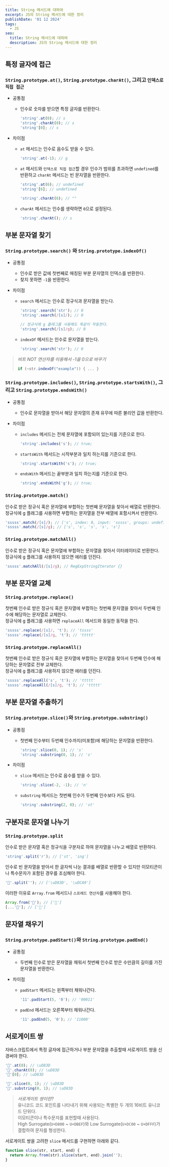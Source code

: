 ```yaml
---
title: String 메서드에 대하여
excerpt: JS의 String 메서드에 대한 정리
publishDate: '01 12 2024'
tags:
  - JS
seo:
  title: String 메서드에 대하여
  description: JS의 String 메서드에 대한 정리
---
```


## 특정 글자에 접근

### `String.prototype.at()`, `String.prototype.charAt()`, 그리고 `인덱스로 직접 접근`

- 공통점

  - 인수로 숫자를 받으면 특정 글자를 반환한다.
    ```js
    'string'.at(0); // s
    'string'.charAt(0); // s
    'string'[0]; // s
    ```

- 차이점

  - `at` 메서드는 인수로 음수도 받을 수 있다.
    ```js
    'string'.at(-1); // g
    ```
  - `at` 메서드와 `인덱스로 직접 접근`할 경우 인수가 범위를 초과하면 `undefined`를 반환하고 `charAt` 메서드는 빈 문자열을 반환한다.

    ```js
    'string'.at(6); // undefined
    'string'[6]; // undefined

    'string'.charAt(6); // ""
    ```

  - `charAt` 메서드는 인수를 생략하면 `0`으로 설정된다.
    ```js
    'string'.charAt(); // s
    ```

## 부분 문자열 찾기

### `String.prototype.search()` 와 `String.prototype.indexOf()`

- 공통점

  - 인수로 받은 값에 첫번째로 매칭된 부분 문자열의 인덱스를 반환한다.
  - 찾지 못하면 `-1`을 반환한다.

- 차이점

  - `search` 메서드는 인수로 정규식과 문자열을 받는다.

    ```js
    'string'.search('str'); // 0
    'string'.search(/[s]/); // 0

    // 정규식에 g 플래그를 사용해도 똑같이 작동한다.
    'string'.search(/[s]/g); // 0
    ```

  - `indexOf` 메서드는 인수로 문자열을 받는다.
    ```js
    'string'.search('str'); // 0
    ```

> _비트 NOT 연산자를 이용해서 -1을 0으로 바꾸기_
>
> ```js
> if (~str.indexOf("example")) { ... }
> ```

### `String.prototype.includes()`, `String.prototype.startsWith()`, 그리고 `String.prototype.endsWith()`

- 공통점

  - 인수로 문자열을 받아서 해당 문자열의 존재 유무에 따른 불리언 값을 반환한다.

- 차이점
  - `includes` 메서드는 전체 문자열에 포함되어 있는지를 기준으로 한다.
    ```js
    'string'.includes('s'); // true;
    ```
  - `startsWith` 메서드는 시작부분과 일치 하는지를 기준으로 한다.
    ```js
    'string'.startsWith('s'); // true;
    ```
  - `endsWith` 메서드는 끝부분과 일치 하는지를 기준으로 한다.
    ```js
    'string'.endsWith('g'); // true;
    ```

### `String.prototype.match()`

인수로 받은 정규식 혹은 문자열에 부합하는 첫번째 문자열을 찾아서 배열로 반환한다.  
정규식에 g 플래그를 사용하면 부합하는 문자열을 전부 배열에 포함시켜서 반환한다.

```js
'sssss'.match(/[s]/); // ['s', index: 0, input: 'sssss', groups: undefined]
'sssss'.match(/[s]/g); // ['s', 's', 's', 's', 's']
```

### `String.prototype.matchAll()`

인수로 받은 정규식 혹은 문자열에 부합하는 문자열을 찾아서 이터레이터로 반환한다.  
정규식에 g 플래그를 사용하지 않으면 에러를 던진다.

```js
'sssss'.matchAll(/[s]/g); // RegExpStringIterator {}
```

## 부분 문자열 교체

### `String.prototype.replace()`

첫번째 인수로 받은 정규식 혹은 문자열에 부합하는 첫번째 문자열을 찾아서 두번째 인수에 해당하는 문자열로 교체한다.  
정규식에 g 플래그를 사용하면 `replaceAll` 메서드와 동일한 동작을 한다.

```js
'sssss'.replace(/[s]/, 't'); // 'tssss'
'sssss'.replace(/[s]/g, 't'); // 'ttttt'
```

### `String.prototype.replaceAll()`

첫번째 인수로 받은 정규식 혹은 문자열에 부합하는 문자열을 찾아서 두번째 인수에 해당하는 문자열로 전부 교체한다.  
정규식에 g 플래그를 사용하지 않으면 에러를 던진다.

```js
'sssss'.replaceAll('s', 't'); // 'ttttt'
'sssss'.replaceAll(/[s]/g, 't'); // 'ttttt'
```

## 부분 문자열 추출하기

### `String.prototype.slice()`와 `String.prototype.substring()`

- 공통점

  - 첫번째 인수부터 두번째 인수까지(미포함)에 해당하는 문자열을 반환한다.
    ```js
    'string'.slice(0, 1); // 's'
    'string'.substring(0, 1); // 's'
    ```

- 차이점
  - `slice` 메서드는 인수로 음수를 받을 수 있다.
    ```js
    'string'.slice(-2, -1); // 'n'
    ```
  - `substring` 메서드는 첫번째 인수가 두번째 인수보다 커도 된다.
    ```js
    'string'.substring(2, 0); // 'st'
    ```

## 구분자로 문자열 나누기

### `String.prototype.split`

인수로 받은 문자열 혹은 정규식을 구분자로 하여 문자열을 나누고 배열로 반환하다.

```js
'string'.split('r'); // ['st', 'ing']
```

인수로 빈 문자열을 받아서 한 글자씩 나눈 결과를 배열로 반환할 수 있지만 이모티콘이나 특수문자가 포함된 경우를 조심해야 한다.

```js
'💩'.split(''); // ['\uD83D', '\uDCA9']
```

이러한 이유로 `Array.from` 메서드나 `스프레드 연산자`를 사용해야 한다.

```js
Array.from('💩'); // ['💩']
[...'💩']; // ['💩']
```

## 문자열 채우기

### `String.prototype.padStart()`와 `String.prototype.padEnd()`

- 공통점

  - 두번째 인수로 받은 문자열을 채워서 첫번째 인수로 받은 수만큼의 길이를 가진 문자열을 반환한다.

- 차이점
  - `padStart` 메서드는 왼쪽부터 채워나간다.
    ```js
    '11'.padStart(5, '0'); // '00011'
    ```
  - `padEnd` 메서드는 오른쪽부터 채워나간다.
    ```js
    '11'.padEnd(5, '0'); // '11000'
    ```

## 서로게이트 쌍

자바스크립트에서 특정 글자에 접근하거나 부분 문자열을 추출할때 서로게이트 쌍을 신경써야 한다.

```js
'💩'.at(0); // \uD83D
'💩'.charAt(0); // \uD83D
'💩'[0]; // \uD83D

'💩'.slice(0, 1); // \uD83D
'💩'.substring(0, 1); // \uD83D
```

> _서로게이트 쌍이란?_  
> 유니코드 코드 포인트를 나타내기 위해 사용되는 특별한 두 개의 16비트 유니코드 단위다.  
> 이모티콘이나 특수문자를 표현할때 사용된다.  
> High Surrogate(`U+D800` ~ `U+DBEF`)와 Low Surrogate(`U+DC00` ~ `U+DFFF`)가 결합하여 문자를 형성한다.

서로게이트 쌍을 고려한 `slice` 메서드를 구현하면 아래와 같다.

```js
function slice(str, start, end) {
  return Array.from(str).slice(start, end).join('');
}
```

